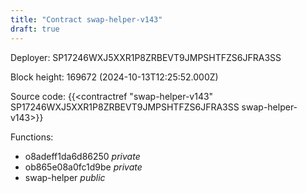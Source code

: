 ```yaml
---
title: "Contract swap-helper-v143"
draft: true
---
```

Deployer: SP17246WXJ5XXR1P8ZRBEVT9JMPSHTFZS6JFRA3SS


 



Block height: 169672 (2024-10-13T12:25:52.000Z)

Source code: {{<contractref "swap-helper-v143" SP17246WXJ5XXR1P8ZRBEVT9JMPSHTFZS6JFRA3SS swap-helper-v143>}}

Functions:

* o8adeff1da6d86250 _private_
* ob865e08a0fc1d9be _private_
* swap-helper _public_
